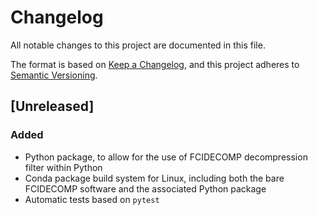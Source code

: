 # Changelog
All notable changes to this project are documented in this file.

The format is based on [Keep a Changelog](https://keepachangelog.com/en/1.0.0/),
and this project adheres to [Semantic Versioning](https://semver.org/spec/v2.0.0.html).

## [Unreleased]

### Added
- Python package, to allow for the use of FCIDECOMP decompression filter within Python
- Conda package build system for Linux, including both the bare FCIDECOMP software and the associated Python package
- Automatic tests based on ``pytest``
